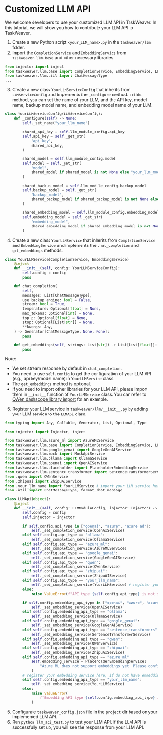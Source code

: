# Customized LLM API

We welcome developers to use your customized LLM API in TaskWeaver. 
In this tutorial, we will show you how to contribute your LLM API to TaskWeaver.

1. Create a new Python script `<your_LLM_name>.py` in the `taskweaver/llm` folder. 
2. Import the `CompletionService` and `EmbeddingService` from `taskweaver.llm.base` and other necessary libraries.
```python
from injector import inject
from taskweaver.llm.base import CompletionService, EmbeddingService, LLMServiceConfig
from taskweaver.llm.util import ChatMessageType
...
```
3. Create a new class `YourLLMServiceConfig` that inherits from `LLMServiceConfig` and implements the `_configure` method.
In this method, you can set the name of your LLM, and the API key, model name, backup model name, and embedding model name of your LLM.
```python
class YourLLMServiceConfig(LLMServiceConfig):
    def _configure(self) -> None:
        self._set_name("your_llm_name")

        shared_api_key = self.llm_module_config.api_key
        self.api_key = self._get_str(
            "api_key",
            shared_api_key,
        )

        shared_model = self.llm_module_config.model
        self.model = self._get_str(
            "model",
            shared_model if shared_model is not None else "your_llm_model_name",
        )

        shared_backup_model = self.llm_module_config.backup_model
        self.backup_model = self._get_str(
            "backup_model",
            shared_backup_model if shared_backup_model is not None else self.model,
        )

        shared_embedding_model = self.llm_module_config.embedding_model
        self.embedding_model = self._get_str(
            "embedding_model",
            shared_embedding_model if shared_embedding_model is not None else self.model,
        )
```
4. Create a new class `YourLLMService` that inherits from `CompletionService` and `EmbeddingService` and implements the `chat_completion` and `get_embeddings` methods.
```python
class YourLLMService(CompletionService, EmbeddingService):
    @inject
    def __init__(self, config: YourLLMServiceConfig):
        self.config = config
        pass

    def chat_completion(
        self,
        messages: List[ChatMessageType],
        use_backup_engine: bool = False,
        stream: bool = True,
        temperature: Optional[float] = None,
        max_tokens: Optional[int] = None,
        top_p: Optional[float] = None,
        stop: Optional[List[str]] = None,
        **kwargs: Any,
    ) -> Generator[ChatMessageType, None, None]:
        pass
    
    def get_embeddings(self, strings: List[str]) -> List[List[float]]:
        pass
```
Note:
- We set stream response by default in `chat_completion`.
- You need to use `self.config` to get the configuration of your LLM API (e.g., api key/model name) in `YourLLMService` class.
- The `get_embeddings` method is optional. 
- If you need to import other libraries for your LLM API, please import them in `__init__` function of `YourLLMService` class.
You can refer to [QWen dashscope library import](https://github.com/microsoft/TaskWeaver/blob/main/taskweaver/llm/qwen.py) for an example.


5. Register your LLM service in `taskweaver/llm/__init__.py` by adding your LLM service to the `LLMApi` class.
```python 
from typing import Any, Callable, Generator, List, Optional, Type

from injector import Injector, inject

from taskweaver.llm.azure_ml import AzureMLService
from taskweaver.llm.base import CompletionService, EmbeddingService, LLMModuleConfig
from taskweaver.llm.google_genai import GoogleGenAIService
from taskweaver.llm.mock import MockApiService
from taskweaver.llm.ollama import OllamaService
from taskweaver.llm.openai import OpenAIService
from taskweaver.llm.placeholder import PlaceholderEmbeddingService
from taskweaver.llm.sentence_transformer import SentenceTransformerService
from .qwen import QWenService
from .zhipuai import ZhipuAIService
from .your_llm_name import YourLLMService # import your LLM service here
from .util import ChatMessageType, format_chat_message

class LLMApi(object):
    @inject
    def __init__(self, config: LLMModuleConfig, injector: Injector) -> None:
        self.config = config
        self.injector = injector

        if self.config.api_type in ["openai", "azure", "azure_ad"]:
            self._set_completion_service(OpenAIService)
        elif self.config.api_type == "ollama":
            self._set_completion_service(OllamaService)
        elif self.config.api_type == "azure_ml":
            self._set_completion_service(AzureMLService)
        elif self.config.api_type == "google_genai":
            self._set_completion_service(GoogleGenAIService)
        elif self.config.api_type == "qwen":
            self._set_completion_service(QWenService)
        elif self.config.api_type == "zhipuai":
            self._set_completion_service(ZhipuAIService)
        elif self.config.api_type == "your_llm_name":
            self._set_completion_service(YourLLMService) # register your LLM service here
        else:
            raise ValueError(f"API type {self.config.api_type} is not supported")

        if self.config.embedding_api_type in ["openai", "azure", "azure_ad"]:
            self._set_embedding_service(OpenAIService)
        elif self.config.embedding_api_type == "ollama":
            self._set_embedding_service(OllamaService)
        elif self.config.embedding_api_type == "google_genai":
            self._set_embedding_service(GoogleGenAIService)
        elif self.config.embedding_api_type == "sentence_transformers":
            self._set_embedding_service(SentenceTransformerService)
        elif self.config.embedding_api_type == "qwen":
            self._set_embedding_service(QWenService)
        elif self.config.embedding_api_type == "zhipuai":
            self._set_embedding_service(ZhipuAIService)
        elif self.config.embedding_api_type == "azure_ml":
            self.embedding_service = PlaceholderEmbeddingService(
                "Azure ML does not support embeddings yet. Please configure a different embedding API.",
            )
        # register your embedding service here, if do not have embedding service, please use `PlaceholderEmbeddingService` as the above example
        elif self.config.embedding_api_type == "your_llm_name": 
            self._set_embedding_service(YourLLMService)
        else:
            raise ValueError(
                f"Embedding API type {self.config.embedding_api_type} is not supported",
            )
```

5. Configurate `taskweaver_config.json` file in the `project` dir based on your implemented LLM API.
6. Run `python llm_api_test.py` to test your LLM API. If the LLM API is successfully set up, you will see the response from your LLM API.









